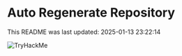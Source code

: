 # Auto Regenerate Repository

This README was last updated: 2025-01-13 23:22:14

 ![TryHackMe](https://tryhackme.com/badge/533634)
